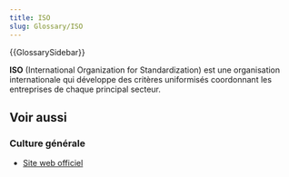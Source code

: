 ```yaml
---
title: ISO
slug: Glossary/ISO
---
```


{{GlossarySidebar}}

**ISO** (International Organization for Standardization) est une organisation internationale qui développe des critères uniformisés coordonnant les entreprises de chaque principal secteur.

## Voir aussi

### Culture générale

- [Site web officiel](http://www.iso.org/iso/fr/home.html)
